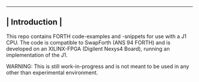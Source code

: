 -------------------------
| Introduction          |
-------------------------

This repo contains FORTH code-examples and -snippets for use with a J1 CPU. The code is compatible to SwapForth (ANS 94 FORTH) and is developed on an XILINX-FPGA (Digilent Nexys4 Board), running an implementation of the J1.

WARNING: This is still work-in-progress and is not meant to be used in any other than experimental environment.

